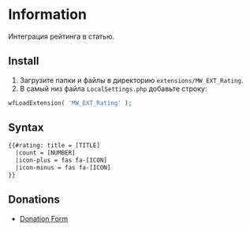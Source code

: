 # Information

Интеграция рейтинга в статью.

## Install

1. Загрузите папки и файлы в директорию `extensions/MW_EXT_Rating`.
2. В самый низ файла `LocalSettings.php` добавьте строку:

```php
wfLoadExtension( 'MW_EXT_Rating' );
```

## Syntax

```html
{{#rating: title = [TITLE]
  |count = [NUMBER]
  |icon-plus = fas fa-[ICON]
  |icon-minus = fas fa-[ICON]
}}
```

## Donations

- [Donation Form](https://donation-form.github.io/)
